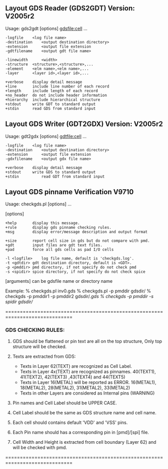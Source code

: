 ##              Layout GDS Reader (GDS2GDT) Version: V2005r2                        ##

  Usage: gds2gdt  [options] <gdsfile:cell> ...

	-logfile	<log file name>
	-destination	<output destination directory>
	-extension      <output file extension
	-gdtfilename    <output gdt file name>

	-linewidth      <width>
	-structure	<structure>,<structure>,...
	-element	<elm name>,<elm name>,...
	-layer		<layer id>,<layer id>,...

	+verbose	display detail message
	+line		include line number of each record
	+length		include length of each record
	+no_header	do not include header information
	+hierarchy	include hierarchical structure
	+stdout		write GDT to standard output
	+stdin		read GDS from standard input


##               Layout GDS Writer (GDT2GDX) Version: V2005r2                        ##

  Usage: gdt2gdx  [options] <gdtfile:cell> ...

	-logfile	<log file name>
	-destination    <output destination directory>
	-extension      <output file extension
	-gdxfilename    <output gdx file name>

	+verbose	display detail message
	+stdout		write GDS to standard output
	+stdin          read GDT from standard input


##                 Layout GDS pinname Verification V9710                   ##

  Usage: checkgds.pl [options] <gdsfile> ...

  [options]
  
	+help		display this message.
	+rule		display gds pinname checking rules.
	+msg		display error/message description and output format

	+size		report cell size in gds but do not compare with pmd.
	+gdt		input files are gdt text files.
	+pad		force all gds cells as pad I/O cells

	-l <logfile>	log file name, default is 'checkgds.log'.
	-t <gdtdir>	gdt destination directory, default is <GDT>.
	-p <pmddir>	pmd directory, if not specify do not check pmd
	-s <spidir>	spice directory, if not specify do not check spice

  [arguments]
	<gdsfile>	can be gdsfile name or directory name

  Example:
	% checkgds.pl inv0.gds 
	% checkgds.pl -p pmddir gdsdir/	
	% checkgds -p pmddir1 -p pmddir2 gdsdir/*.gds
	% checkgds -p pmddir -s spidir gdsdir/*

=============================================================================
### GDS CHECKING RULES:

   1. GDS should be flattened or pin text are all on the top structure,
      Only top structure will be checked.

   2. Texts are extracted from GDS:
      * Texts in Layer 62(TEXT) are recognized as Cell Label.
      * Texts in Layer 4x(TEXT) are recognized as pinnames.
         40(TEXT1), 41(TEXT2), 42(TEXT3) ,43(TEXT4) and 44(TEXT5) 
      * Texts in Layer 16(METAL) will be reported as ERROR.
         16(METAL1), 18(METAL2), 28(METAL2), 31(METAL2), 33(METAL2)
      * Texts in other Layers are considered as Internal pins (WARNING)

   3. Pin names and Cell Label should be UPPER CASE.

   4. Cell Label should be the same as GDS structure name and cell name.

   5. Each cell should contains default 'VDD' and 'VSS' pins.

   6. Each Pin name should has a corresponding pin in [pmd]/[spi] file.

   7. Cell Width and Height is extracted from cell boundary (Layer 62)
      and will be checked with pmd.

=============================================================================
